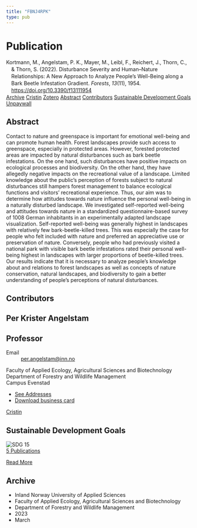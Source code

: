 ```yaml
---
title: "FBNJ4RPK"
type: pub
---
```

<h1>Publication</h1>
<article id="csl-bib-container-FBNJ4RPK" class="csl-bib-container">
  <div class="csl-bib-body" style="line-height: 1.35; padding-left: 1em; text-indent:-1em;">
  <div class="csl-entry">Kortmann, M., Angelstam, P. K., Mayer, M., Leibl, F., Reichert, J., Thorn, C., &amp; Thorn, S. (2022). Disturbance Severity and Human&#x2013;Nature Relationships: A New Approach to Analyze People&#x2019;s Well-Being along a Bark Beetle Infestation Gradient. <i>Forests</i>, <i>13</i>(11), 1954. <a href="https://doi.org/10.3390/f13111954">https://doi.org/10.3390/f13111954</a></div>
</div>
  <div class="csl-bib-buttons">
    <a href="#taxonomy-article-FBNJ4RPK" class="csl-bib-button">Archive</a>
    <a href="https://app.cristin.no/results/show.jsf?id=2134406" alt="Cristin URL" class="csl-bib-button">Cristin</a>
    <a href="http://zotero.org/groups/5402882/items/FBNJ4RPK" alt="Zotero URL" class="csl-bib-button">Zotero</a>
    <a href="#abstract-article-FBNJ4RPK" class="csl-bib-button">Abstract</a>
    <a href="#contributors-article-FBNJ4RPK" class="csl-bib-button">Contributors</a>
    <a href="#sdg-article-FBNJ4RPK" class="csl-bib-button">Sustainable Development Goals</a>
    <a href="https://www.mdpi.com/1999-4907/13/11/1954/pdf?version=1669107385" class="csl-bib-button">Unpaywall</a>
  </div>
  <div id="csl-bib-meta-container-FBNJ4RPK"></div>
</article>
<div id="csl-bib-meta-FBNJ4RPK" class="csl-bib-meta">
  <article id="abstract-article-FBNJ4RPK" class="abstract-article">
    <h1>Abstract</h1>
    Contact to nature and greenspace is important for emotional well-being and can promote human health. Forest landscapes provide such access to greenspace, especially in protected areas. However, forested protected areas are impacted by natural disturbances such as bark beetle infestations. On the one hand, such disturbances have positive impacts on ecological processes and biodiversity. On the other hand, they have allegedly negative impacts on the recreational value of a landscape. Limited knowledge about the public’s perception of forests subject to natural disturbances still hampers forest management to balance ecological functions and visitors’ recreational experience. Thus, our aim was to determine how attitudes towards nature influence the personal well-being in a naturally disturbed landscape. We investigated self-reported well-being and attitudes towards nature in a standardized questionnaire-based survey of 1008 German inhabitants in an experimentally adapted landscape visualization. Self-reported well-being was generally highest in landscapes with relatively few bark-beetle-killed trees. This was especially the case for people who felt included with nature and preferred an appreciative use or preservation of nature. Conversely, people who had previously visited a national park with visible bark beetle infestations rated their personal well-being highest in landscapes with larger proportions of beetle-killed trees. Our results indicate that it is necessary to analyze people’s knowledge about and relations to forest landscapes as well as concepts of nature conservation, natural landscapes, and biodiversity to gain a better understanding of people’s perceptions of natural disturbances.
  </article>
  <article id="contributors-article-FBNJ4RPK" class="contributors-article">
    <h1>Contributors</h1>
    <div class="personas"> <div class="vrtx-hinn-person-card"> <div class="photo"> <i class="lar la-user-circle missing-person"></i> </div> <div class="info"> <hgroup><h1>Per Krister Angelstam</h1> <h2>Professor</h2> </hgroup><dl> <dt>Email</dt> <dd> <a href="mailto:per.angelstam@inn.no">per.angelstam@inn.no</a> </dd> </dl> <p> Faculty of Applied Ecology, Agricultural Sciences and Biotechnology<br> Department of Forestry and Wildlife Management<br> Campus Evenstad </p> <ul class="vrtx-hinn-links"> <li><a href="https://www.inn.no/english/find-an-employee/per-angelstam.html#vrtx-hinn-addresses">See Addresses</a></li> <li><a href="https://www.inn.no/english/find-an-employee/per-angelstam.html?vrtx=vcf">Download business card</a></li> </ul> </div> </div> <a href="https://app.cristin.no/persons/show.jsf?id=1318014" alt="Cristin URL" class="personas-cristin">Cristin</a> </div>
  </article>
  <article id="sdg-article-FBNJ4RPK" class="sdg-article">
    <h1>Sustainable Development Goals</h1>
    <div class="sdg-container"><div id="sdg15" class="sdg"> <img src="{{< params subfolder >}}images/sdg/sdg15_en.png" class="image" alt="SDG 15"> <div class="sdg-overlay"> <a href="{{< params subfolder >}}en/archive/?sdg=15#archive" class="sdg-publication-count"><span>5</span> Publications</a> <p><a href="https://sdgs.un.org/goals/goal15" class="sdg-read-more">Read More</a></p> </div> </div></div>
  </article>
  <article id="taxonomy-article-FBNJ4RPK" class="taxonomy-article">
    <h1>Archive</h1>
    <ul>
      <li>Inland Norway University of Applied Sciences</li>
      <li>Faculty of Applied Ecology, Agricultural Sciences and Biotechnology</li>
      <li>Department of Forestry and Wildlife Management</li>
      <li>2023</li>
      <li>March</li>
    </ul>
  </article>
</div>
